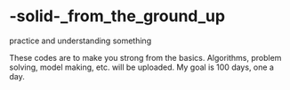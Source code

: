 # -solid-_from_the_ground_up
practice and understanding something


These codes are to make you strong from the basics. Algorithms, problem solving, model making, etc. will be uploaded. 
My goal is 100 days, one a day.

